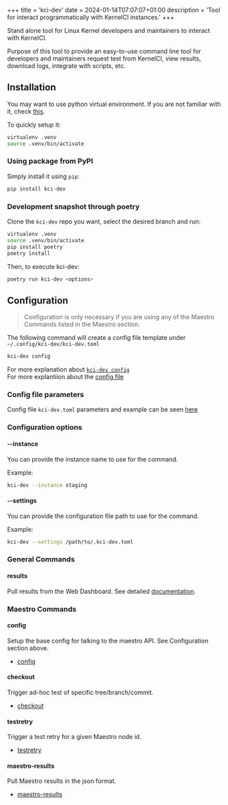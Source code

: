 +++
title = 'kci-dev'
date = 2024-01-14T07:07:07+01:00
description = 'Tool for interact programmatically with KernelCI instances.'
+++

Stand alone tool for Linux Kernel developers and maintainers to interact with KernelCI.

Purpose of this tool to provide an easy-to-use command line tool for developers and maintainers request test from KernelCI, view results, download logs, integrate with scripts, etc.

## Installation

You may want to use python virtual environment.
If you are not familiar with it, check [this](https://docs.python.org/3/library/venv.html).

To quickly setup it:

```sh
virtualenv .venv
source .venv/bin/activate
```

### Using package from PyPI

Simply install it using `pip`:

```sh
pip install kci-dev
```

### Development snapshot through poetry

Clone the `kci-dev` repo you want, select the desired branch and run:

```sh
virtualenv .venv
source .venv/bin/activate
pip install poetry
poetry install
```

Then, to execute kci-dev:

```sh
poetry run kci-dev <options>
```

## Configuration

> Configuration is only necessary if you are using any of the Maestro Commands listed in the Maestro section.

The following command will create a config file template under `~/.config/kci-dev/kci-dev.toml`   

```sh
kci-dev config
```

For more explanation about [`kci-dev config`](config)  
For more explantiion about the [config file](config_file)

### Config file parameters

Config file `kci-dev.toml` parameters and example can be seen [here](config_file)

### Configuration options

#### --instance
You can provide the instance name to use for the command.

Example:
```sh
kci-dev --instance staging
```

#### --settings

You can provide the configuration file path to use for the command.

Example:
```sh
kci-dev --settings /path/to/.kci-dev.toml
```

### General Commands

#### results

Pull results from the Web Dashboard. See detailed [documentation](results).

### Maestro Commands

#### config

Setup the base config for talking to the maestro API. See Configuration section above.

- [config](config)

#### checkout

Trigger ad-hoc test of specific tree/branch/commit.

- [checkout](checkout)

#### testretry

Trigger a test retry for a given Maestro node id.

- [testretry](testretry)

#### maestro-results

Pull Maestro results in the json format.

- [maestro-results](maestro-results)

